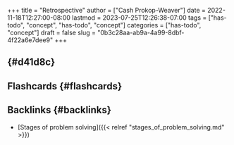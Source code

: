 +++
title = "Retrospective"
author = ["Cash Prokop-Weaver"]
date = 2022-11-18T12:27:00-08:00
lastmod = 2023-07-25T12:26:38-07:00
tags = ["has-todo", "concept", "has-todo", "concept"]
categories = ["has-todo", "concept"]
draft = false
slug = "0b3c28aa-ab9a-4a99-8dbf-4f22a6e7dee9"
+++

##  {#d41d8c}


## Flashcards {#flashcards}


## Backlinks {#backlinks}

-   [Stages of problem solving]({{< relref "stages_of_problem_solving.md" >}})
